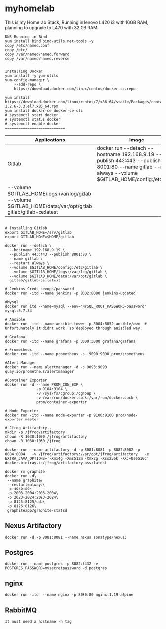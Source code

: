 # myhomelab
This is my Home lab Stack, Running in lenovo L420 i3 with 16GB RAM, planning to upgrade to L470 with 32 GB RAM.
```
DNS Running in Bind
yum install bind bind-utils net-tools -y
copy /etc/named.conf
copy /etc/
copy /var/named/named.forward
copy /var/named/named.reverse


Installing Docker
yum install -y yum-utils 
yum-config-manager \
    --add-repo \
    https://download.docker.com/linux/centos/docker-ce.repo
    
yum install https://download.docker.com/linux/centos/7/x86_64/stable/Packages/containerd.io-1.2.6-3.3.el7.x86_64.rpm    
yum install docker-ce docker-ce-cli
# systemctl start docker 
# systemctl status docker
# systemctl enable docker
===========================
```
| Applications                     | Image                          |
| ------------------------------- | --------------------------------------------- |
| Gitlab  | docker run --detach --hostname 192.168.9.19 --publish 443:443 --publish 8001:80 --name gitlab --restart always --volume $GITLAB_HOME/config:/etc/gitlab 
  --volume $GITLAB_HOME/logs:/var/log/gitlab --volume $GITLAB_HOME/data:/var/opt/gitlab gitlab/gitlab-ce:latest |

```

# Installing Gitlab
export GITLAB_HOME=/srv/gitlab
export GITLAB_HOME=$HOME/gitlab

docker run --detach \
  --hostname 192.168.9.19 \
  --publish 443:443 --publish 8001:80 \
  --name gitlab \
  --restart always \
  --volume $GITLAB_HOME/config:/etc/gitlab \
  --volume $GITLAB_HOME/logs:/var/log/gitlab \
  --volume $GITLAB_HOME/data:/var/opt/gitlab \
  gitlab/gitlab-ce:latest
  
# Jenkins Creds devops/password
docker run -itd --name jenkins -p 8002:8080 jenkins-updated

#Mysql
docker run itd --name=mysql --env="MYSQL_ROOT_PASSWORD=password" mysql:5.7.34

# Ansible
docker run -itd --name ansible-tower -p 8004:8052 ansible/awx  # Unfortunately it didnt work. so deployed through anisbled way.

# Grafana
docker run -itd --name grafana -p 3000:3000 grafana/grafana

# Prometheus
docker run -itd --name prometheus -p  9090:9090 prom/prometheus

#Alert Manager
docker run --name alertmanager -d -p 9093:9093 quay.io/prometheus/alertmanager

#Container Exporter
docker run -d --name PROM_CON_EXP \
              -p 9104:9104 \
              -v /sys/fs/cgroup:/cgroup \
              -v /var/run/docker.sock:/var/run/docker.sock \
              prom/container-exporter

# Node Exporter
docker run -itd --name node-exporter -p 9100:9100 prom/node-exporter:master

# Jfrog Artifactory..
mkdir -p /jfrog/artifactory 
chown -R 1030:1030 /jfrog/artifactory
chown -R 1030:1030 /jfrog

docker run --name artifactory -d -p 8081:8081 -p 8082:8082 -p 8084:8084   -v /jfrog/artifactory:/var/opt/jfrog/artifactory   -e EXTRA_JAVA_OPTIONS='-Xmx4g -Xms512m -Xmx2g -Xss256k -XX:+UseG1GC' docker.bintray.io/jfrog/artifactory-oss:latest

docker rm graphite
docker run -d\
 --name graphite\
 --restart=always\
 -p 4040:80\
 -p 2003-2004:2003-2004\
 -p 2023-2024:2023-2024\
 -p 8125:8125/udp\
 -p 8126:8126\
 graphiteapp/graphite-statsd
```
## Nexus Artifactory
```
docker run -d -p 8081:8081 --name nexus sonatype/nexus3
```
## Postgres
```
docker run --name postgres -p 8082:5432 -e POSTGRES_PASSWORD=mysecretpassword -d postgres
```
## nginx
```
docker run -itd  --name nginx -p 8080:80 nginx:1.19-alpine

```
## RabbitMQ
```
It must need a hostname -h tag
```
